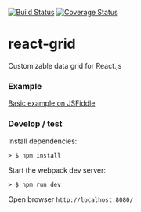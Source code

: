 [![Build Status](https://travis-ci.org/eddyson-de/react-grid.svg?branch=master)](https://travis-ci.org/eddyson-de/react-grid)
[![Coverage Status](https://coveralls.io/repos/github/eddyson-de/react-grid/badge.svg?branch=master)](https://coveralls.io/github/eddyson-de/react-grid?branch=master)

# react-grid
Customizable data grid for React.js
### Example

[Basic example on JSFiddle](https://jsfiddle.net/dhfsk/2q1vh796/11/)

### Develop / test

Install dependencies:


```
> $ npm install
```

Start the webpack dev server:

```
> $ npm run dev
```

Open browser `http://localhost:8080/`

